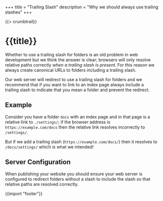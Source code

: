 +++
title = "Trailing Slash"
description = "Why we should always use trailing slashes"
+++

{{> crumbtrail}}

# {{title}}

Whether to use a trailing slash for folders is an old problem in web development but we think the answer is clear; browsers will only resolve relative paths correctly *when a trailing slash is present*. For this reason we always create canonical URLs to folders including a trailing slash.

Our web server will redirect to use a trailing slash for folders and we recommend that if you want to link to an index page always include a trailing slash to indicate that you mean a folder and prevent the redirect.

## Example

Consider you have a folder `docs` with an index page and in that page is a relative link to `./settings/`; if the browser address is `https://example.com/docs` then the relative link resolves incorrectly to `/settings/`.

But if we add a trailing slash (`https://example.com/docs/`) then it resolves to `/docs/settings/` which is what we intended!

## Server Configuration

When publishing your website you should ensure your web server is configured to redirect folders without a slash to include the slash so that relative paths are resolved correctly.

{{import "footer"}}
